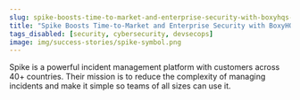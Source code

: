 ```yaml
---
slug: spike-boosts-time-to-market-and-enterprise-security-with-boxyhqs-sso-solution
title: "Spike Boosts Time-to-Market and Enterprise Security with BoxyHQ's SSO Solution"
tags_disabled: [security, cybersecurity, devsecops]
image: img/success-stories/spike-symbol.png
---
```


Spike is a powerful incident management platform with customers across 40+ countries. Their mission is to reduce the complexity of managing incidents and make it simple so teams of all sizes can use it.
